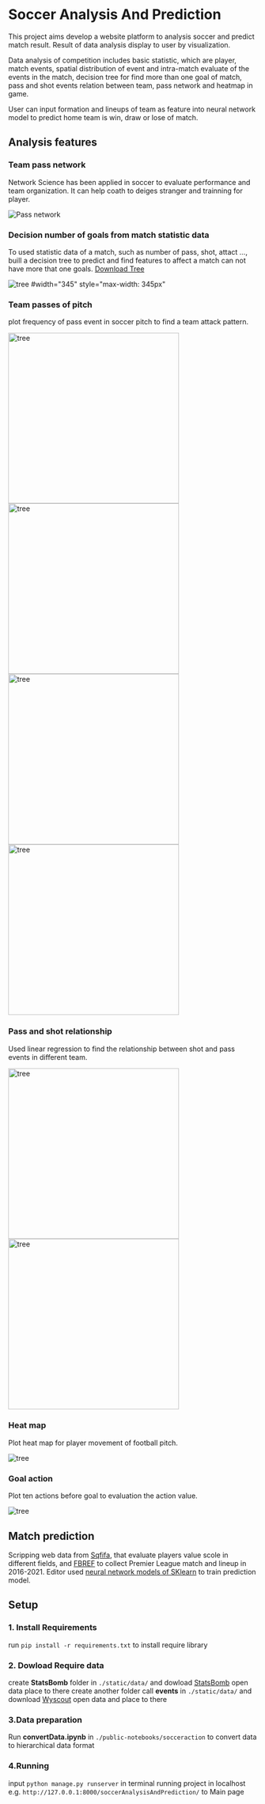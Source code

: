 # Soccer Analysis And Prediction
This project aims develop a website platform to analysis soccer and predict match result. Result of data analysis display to user by visualization. 

Data analysis of competition includes basic statistic, which are player, match events, spatial distribution of event and intra-match evaluate of the events in the match, decision tree for find more than one goal of match, pass and shot events relation between team, pass network and heatmap in game.

User can input formation and lineups of team as feature into neural network model to predict home team is win, draw or lose of match.

## Analysis features
### Team pass network
Network Science has been applied in soccer to evaluate performance and team organization. It can help coath to deiges stranger and trainning for player.

<img alt="Pass network" src="static/img/passnetwork.PNG">

### Decision number of goals from match statistic data
To used statistic data of a match, such as number of pass, shot, attact ..., buill a decision tree to predict and find features to affect a match can not have more that one goals. <a id="raw-url" href="static/img/tree.jpg" download="tree.jpg">Download Tree</a>

<img alt="tree" src="static/img/tree.jpg">
#width="345" style="max-width: 345px"

### Team passes of pitch
plot frequency of pass event in soccer pitch to find a team attack pattern.

<img alt="tree" src="static/img/PassHeatBarcelona.jpg" width="345" style="max-width: 345px"> <img alt="tree" src="static/img/PassHeatReal Madrid.jpg" width="345" style="max-width: 345px">
<img alt="tree" src="static/img/PassHeatEibar.jpg" width="345" style="max-width: 345px"> <img alt="tree" src="static/img/PassHeatReal Sociedad.jpg" width="345" style="max-width: 345px"> 

### Pass and shot relationship
Used linear regression to find the relationship between shot and pass events in different team.

<img alt="tree" src="static/img/ShotsPassesWithFit_Real Madrid.jpg" width="345" style="max-width: 345px"> <img alt="tree" src="static/img/ShotsPassesWithFit_Real Sociedad.jpg" width="345" style="max-width: 345px">

### Heat map
Plot heat map for player movement of football pitch.

<img alt="tree" src="static/img/heatMap.PNG">

### Goal action
Plot ten actions before goal to evaluation the action value.

<img alt="tree" src="static/img/goalaction.PNG">


## Match prediction
Scripping web data from [Sqfifa](https://sofifa.com/), that evaluate players value scole in different fields, and [FBREF](https://fbref.com/en/comps/9/Premier-League-Stats) to collect Premier League match and lineup in 2016-2021. Editor used [neural network models of SKlearn](https://scikit-learn.org/stable/modules/neural_networks_supervised.html) to train prediction model.


## Setup
### 1. Install Requirements
run `pip install -r requirements.txt` to install require library 

### 2. Dowload Require data
create **StatsBomb** folder in `./static/data/` and dowload [StatsBomb](https://github.com/statsbomb/open-data) open data place to there
create another folder call **events** in `./static/data/` and download [Wyscout](https://figshare.com/articles/dataset/Events/7770599?backTo=/collections/Soccer_match_event_dataset/4415000) open data and place to there

### 3.Data preparation
Run **convertData.ipynb** in `./public-notebooks/socceraction` to convert data to hierarchical data format 

### 4.Running
input `python manage.py runserver` in terminal running project in localhost e.g. `http://127.0.0.1:8000/soccerAnalysisAndPrediction/` to Main page
